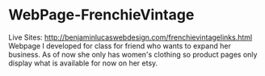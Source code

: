 # WebPage-FrenchieVintage
Live Sites: http://benjaminlucaswebdesign.com/frenchievintagelinks.html<br>
Webpage I developed for class for friend who wants to expand her business. As of now she only has women's clothing so product pages only display what is available for now on her etsy. 
